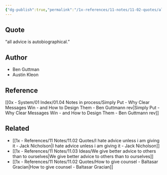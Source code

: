 ```yaml
---
{"dg-publish":true,"permalink":"/1x-references/11-notes/11-02-quotes/all-advice-is-autobiographical/","title":"All advice is autobiographical","created":"2024-04-18T09:00:13.780+03:00","updated":"2024-04-18T09:03:44.368+03:00"}
---
```



## Quote
 “all advice is autobiographical.”

## Author
- Ben Guttman
- Austin Kleon

## Reference
[[0x - System/01 Index/01.04 Notes in process/Simply Put - Why Clear Messages Win - and How to Design Them - Ben Guttmann rev\|Simply Put - Why Clear Messages Win - and How to Design Them - Ben Guttmann rev]]

## Related
- [[1x - References/11 Notes/11.02 Quotes/I hate advice unless i am giving it - Jack Nicholson\|I hate advice unless i am giving it - Jack Nicholson]]
- [[1x - References/11 Notes/11.03 Ideas/We give better advice to others than to ourselves\|We give better advice to others than to ourselves]]
- [[1x - References/11 Notes/11.02 Quotes/How to give counsel - Baltasar Gracian\|How to give counsel - Baltasar Gracian]]